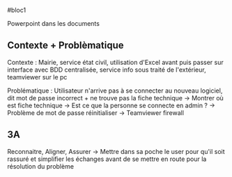 #bloc1 

Powerpoint dans les documents

## Contexte + Problèmatique
Contexte : Mairie, service état civil, utilisation d'Excel avant puis passer sur interface avec BDD centralisée, service info sous traité de l'extérieur, teamviewer sur le pc

Problématique : Utilisateur n'arrive pas à se connecter au nouveau logiciel, dit mot de passe incorrect + ne trouve pas la fiche technique
-> Montrer où est fiche technique
-> Est ce que la personne se connecte en admin ? 
-> Problème de mot de passe réinitialiser
-> Teamviewer firewall

## 3A
Reconnaitre, Aligner, Assurer -> Mettre dans sa poche le user pour qu'il soit rassuré et simplifier les échanges avant de se mettre en route pour la résolution du problème

